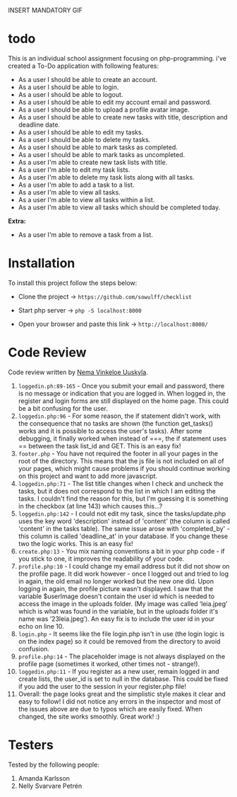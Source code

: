 INSERT MANDATORY GIF

# todo

This is an individual school assignment focusing on php-programming. i've created a To-Do application with following features:

-   As a user I should be able to create an account.
-   As a user I should be able to login.
-   As a user I should be able to logout.
-   As a user I should be able to edit my account email and password.
-   As a user I should be able to upload a profile avatar image.
-   As a user I should be able to create new tasks with title, description and deadline date.
-   As a user I should be able to edit my tasks.
-   As a user I should be able to delete my tasks.
-   As a user I should be able to mark tasks as completed.
-   As a user I should be able to mark tasks as uncompleted.
-   As a user I'm able to create new task lists with title.
-   As a user I'm able to edit my task lists.
-   As a user I'm able to delete my task lists along with all tasks.
-   As a user I'm able to add a task to a list.
-   As a user I'm able to view all tasks.
-   As a user I'm able to view all tasks within a list.
-   As a user I'm able to view all tasks which should be completed today.

**Extra:**

-   As a user I'm able to remove a task from a list.

</details>

# Installation

To install this project follow the steps below:

-   Clone the project -> `https://github.com/sowulff/checklist`

-   Start php server -> `php -S localhost:8000`

-   Open your browser and paste this link -> `http://localhost:8000/`

# Code Review

Code review written by [Nema Vinkeloe Uuskyla](https://github.com/patrosk).

1. `loggedin.ph:89-165` - Once you submit your email and password, there is no message or indication that you are logged in. When logged in, the register and login forms are still displayed on the home page. This could be a bit confusing for the user.
2. `loggedin.php:96` - For some reason, the if statement didn't work, with the consequence that no tasks are shown (the function get_tasks() works and it is possible to access the user's tasks). After some debugging, it finally worked when instead of ===, the if statement uses == between the task list_id and GET. This is an easy fix!
3. `footer.php` - You have not required the footer in all your pages in the root of the directory. This means that the js file is not included on all of your pages, which might cause problems if you should continue working on this project and want to add more javascript.
4. `loggedin.php:71` - The list title changes when I check and uncheck the tasks, but it does not correspond to the list in which I am editing the tasks. I couldn't find the reason for this, but I'm guessing it is something in the checkbox (at line 143) which causes this...?
5. `loggedin.php:142` - I could not edit my task, since the tasks/update.php uses the key word 'description' instead of 'content' (the column is called 'content' in the tasks table). The same issue arose with 'completed_by' - this column is called 'deadline_at' in your database. If you change these two the logic works. This is an easy fix!
6. `create.php:13` - You mix naming conventions a bit in your php code - if you stick to one, it improves the readability of your code.
7. `profile.php:10` - I could change my email address but it did not show on the profile page. It did work however - once I logged out and tried to log in again, the old email no longer worked but the new one did. Upon logging in again, the profile picture wasn't displayed. I saw that the variable $userImage doesn't contain the user id which is needed to access the image in the uploads folder. (My image was called ‘leia.jpeg’ which is what was found in the variable, but in the uploads folder it's name was ’23leia.jpeg’). An easy fix is to include the user id in your echo on line 10.
8. `login.php` - It seems like the file login.php isn't in use (the login logic is on the index page) so it could be removed from the directory to avoid confusion.
9. `profile.php:14` - The placeholder image is not always displayed on the profile page (sometimes it worked, other times not - strange!).
10. `loggedin.php:11` - If you register as a new user, remain logged in and create lists, the user_id is set to null in the database. This could be fixed if you add the user to the session in your register.php file!
11. Overall: the page looks great and the simplistic style makes it clear and easy to follow! I did not notice any errors in the inspector and most of the issues above are due to typos which are easily fixed. When changed, the site works smoothly. Great work! :)

# Testers

Tested by the following people:

1. Amanda Karlsson
2. Nelly Svarvare Petrén
